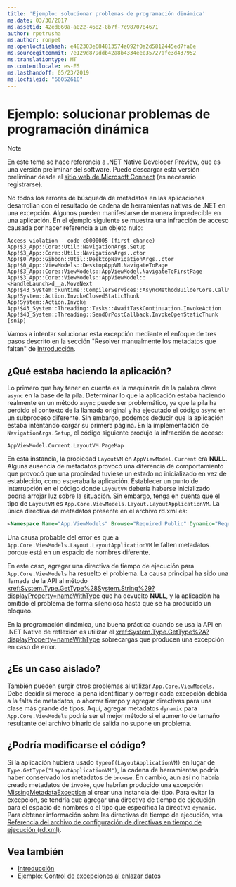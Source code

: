 ```yaml
---
title: 'Ejemplo: solucionar problemas de programación dinámica'
ms.date: 03/30/2017
ms.assetid: 42ed860a-a022-4682-8b7f-7c9870784671
author: rpetrusha
ms.author: ronpet
ms.openlocfilehash: e482303e684813574a092f0a2d5812445ed7fa6e
ms.sourcegitcommit: 7e129d879ddb42a8b4334eee35727afe3d437952
ms.translationtype: MT
ms.contentlocale: es-ES
ms.lasthandoff: 05/23/2019
ms.locfileid: "66052618"
---
```

# <a name="example-troubleshooting-dynamic-programming"></a>Ejemplo: solucionar problemas de programación dinámica
> [!NOTE]
>  En este tema se hace referencia a .NET Native Developer Preview, que es una versión preliminar del software. Puede descargar esta versión preliminar desde el [sitio web de Microsoft Connect](https://go.microsoft.com/fwlink/?LinkId=394611) (es necesario registrarse).  
  
 No todos los errores de búsqueda de metadatos en las aplicaciones desarrollan con el resultado de cadena de herramientas nativas de .NET en una excepción.  Algunos pueden manifestarse de manera impredecible en una aplicación.  En el ejemplo siguiente se muestra una infracción de acceso causada por hacer referencia a un objeto nulo:  
  
```  
Access violation - code c0000005 (first chance)  
App!$3_App::Core::Util::NavigationArgs.Setup  
App!$3_App::Core::Util::NavigationArgs..ctor  
App!$0_App::Gibbon::Util::DesktopNavigationArgs..ctor  
App!$0_App::ViewModels::DesktopAppVM.NavigateToPage  
App!$3_App::Core::ViewModels::AppViewModel.NavigateToFirstPage  
App!$3_App::Core::ViewModels::AppViewModel::<HandleLaunch>d__a.MoveNext  
App!$43_System::Runtime::CompilerServices::AsyncMethodBuilderCore.CallMoveNext  
App!System::Action.InvokeClosedStaticThunk  
App!System::Action.Invoke  
App!$43_System::Threading::Tasks::AwaitTaskContinuation.InvokeAction  
App!$43_System::Threading::SendOrPostCallback.InvokeOpenStaticThunk  
[snip]  
```  
  
 Vamos a intentar solucionar esta excepción mediante el enfoque de tres pasos descrito en la sección "Resolver manualmente los metadatos que faltan" de [Introducción](../../../docs/framework/net-native/getting-started-with-net-native.md).  
  
## <a name="what-was-the-app-doing"></a>¿Qué estaba haciendo la aplicación?  
 Lo primero que hay tener en cuenta es la maquinaria de la palabra clave `async` en la base de la pila.  Determinar lo que la aplicación estaba haciendo realmente en un método `async` puede ser problemático, ya que la pila ha perdido el contexto de la llamada original y ha ejecutado el código `async` en un subproceso diferente. Sin embargo, podemos deducir que la aplicación estaba intentando cargar su primera página.  En la implementación de `NavigationArgs.Setup`, el código siguiente produjo la infracción de acceso:  
  
```  
AppViewModel.Current.LayoutVM.PageMap  
```  
  
 En esta instancia, la propiedad `LayoutVM` en `AppViewModel.Current` era **NULL**.  Alguna ausencia de metadatos provocó una diferencia de comportamiento que provocó que una propiedad tuviese un estado no inicializado en vez de establecido, como esperaba la aplicación.  Establecer un punto de interrupción en el código donde `LayoutVM` debería haberse inicializado podría arrojar luz sobre la situación.  Sin embargo, tenga en cuenta que el tipo de `LayoutVM` es `App.Core.ViewModels.Layout.LayoutApplicationVM`.  La única directiva de metadatos presente en el archivo rd.xml es:  
  
```xml  
<Namespace Name="App.ViewModels" Browse="Required Public" Dynamic="Required Public" />  
```  
  
 Una causa probable del error es que a `App.Core.ViewModels.Layout.LayoutApplicationVM` le falten metadatos porque está en un espacio de nombres diferente.  
  
 En este caso, agregar una directiva de tiempo de ejecución para `App.Core.ViewModels` ha resuelto el problema. La causa principal ha sido una llamada de la API al método <xref:System.Type.GetType%28System.String%29?displayProperty=nameWithType> que ha devuelto **NULL**, y la aplicación ha omitido el problema de forma silenciosa hasta que se ha producido un bloqueo.  
  
 En la programación dinámica, una buena práctica cuando se usa la API en .NET Native de reflexión es utilizar el <xref:System.Type.GetType%2A?displayProperty=nameWithType> sobrecargas que producen una excepción en caso de error.  
  
## <a name="is-this-an-isolated-case"></a>¿Es un caso aislado?  
 También pueden surgir otros problemas al utilizar `App.Core.ViewModels`.  Debe decidir si merece la pena identificar y corregir cada excepción debida a la falta de metadatos, o ahorrar tiempo y agregar directivas para una clase más grande de tipos.  Aquí, agregar metadatos `dynamic` para `App.Core.ViewModels` podría ser el mejor método si el aumento de tamaño resultante del archivo binario de salida no supone un problema.  
  
## <a name="could-the-code-be-rewritten"></a>¿Podría modificarse el código?  
 Si la aplicación hubiera usado `typeof(LayoutApplicationVM)` en lugar de `Type.GetType("LayoutApplicationVM")`, la cadena de herramientas podría haber conservado los metadatos de `browse`.  En cambio, aun así no habría creado metadatos de `invoke`, que habrían producido una excepción [MissingMetadataException](../../../docs/framework/net-native/missingmetadataexception-class-net-native.md) al crear una instancia del tipo. Para evitar la excepción, se tendría que agregar una directiva de tiempo de ejecución para el espacio de nombres o el tipo que especifica la directiva `dynamic`. Para obtener información sobre las directivas de tiempo de ejecución, vea [Referencia del archivo de configuración de directivas en tiempo de ejecución (rd.xml)](../../../docs/framework/net-native/runtime-directives-rd-xml-configuration-file-reference.md).  
  
## <a name="see-also"></a>Vea también

- [Introducción](../../../docs/framework/net-native/getting-started-with-net-native.md)
- [Ejemplo: Control de excepciones al enlazar datos](../../../docs/framework/net-native/example-handling-exceptions-when-binding-data.md)
